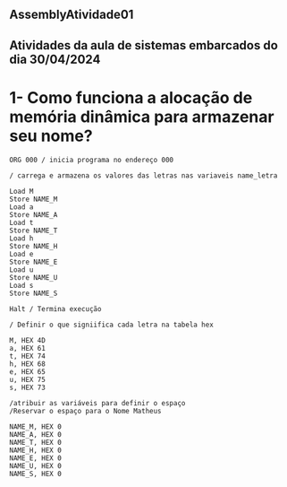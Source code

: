 ## AssemblyAtividade01
## Atividades da aula de sistemas embarcados do dia 30/04/2024

# 1- Como funciona a alocação de memória dinâmica para armazenar seu nome? 

```
ORG 000 / inicia programa no endereço 000

/ carrega e armazena os valores das letras nas variaveis name_letra

Load M
Store NAME_M
Load a
Store NAME_A
Load t
Store NAME_T
Load h
Store NAME_H
Load e
Store NAME_E
Load u
Store NAME_U
Load s
Store NAME_S

Halt / Termina execução

/ Definir o que signiifica cada letra na tabela hex

M, HEX 4D
a, HEX 61
t, HEX 74
h, HEX 68
e, HEX 65
u, HEX 75
s, HEX 73

/atribuir as variáveis para definir o espaço 
/Reservar o espaço para o Nome Matheus

NAME_M, HEX 0
NAME_A, HEX 0
NAME_T, HEX 0
NAME_H, HEX 0
NAME_E, HEX 0
NAME_U, HEX 0
NAME_S, HEX 0
```